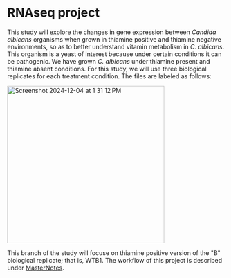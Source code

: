 # RNAseq project

This study will explore the changes in gene expression between _Candida albicans_ organisms when grown in thiamine positive and thiamine negative environments, so as to better understand vitamin metabolism in _C. albicans_. This organism is a yeast of interest because under certain conditions it can be pathogenic. We have grown _C. albicans_ under thiamine present and thiamine absent conditions. For this study, we will use three biological replicates for each treatment condition. The files are labeled as follows:

<img width="363" alt="Screenshot 2024-12-04 at 1 31 12 PM" src="https://github.com/user-attachments/assets/7f82509b-efba-438f-8d23-87de2b83d30f">

This branch of the study will focuse on thiamine positive version of the "B" biological replicate; that is, WTB1. The workflow of this project is described under [MasterNotes](https://github.com/dpb85/RNAseq-Project/blob/main/MasterNotes). 
